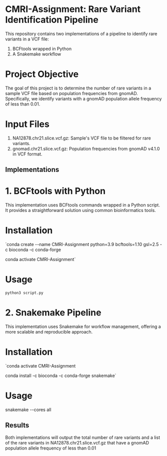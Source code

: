 # CMRI-Assignment: Rare Variant Identification Pipeline 

This repository contains two implementations of a pipeline to identify rare variants in a VCF file:
1. BCFtools wrapped in Python
2. A Snakemake workflow

# Project Objective
The goal of this project is to determine the number of rare variants in a sample VCF file based on population frequencies from gnomAD. Specifically, we identify variants with a gnomAD population allele frequency of less than 0.01.

# Input Files
1. NA12878.chr21.slice.vcf.gz: Sample's VCF file to be filtered for rare variants.
2. gnomad.chr21.slice.vcf.gz:  Population frequencies from gnomAD v4.1.0 in VCF format.

## Implementations

# 1. BCFtools with Python
This implementation uses BCFtools commands wrapped in a Python script. It provides a straightforward solution using common bioinformatics tools.

# Installation

`conda create --name CMRI-Assignment python=3.9 bcftools=1.10 gsl=2.5 -c bioconda -c conda-forge

conda activate CMRI-Assignment`

# Usage

`python3 script.py`

# 2. Snakemake Pipeline
This implementation uses Snakemake for workflow management, offering a more scalable and reproducible approach.

# Installation

`conda activate CMRI-Assignment

conda install -c bioconda -c conda-forge snakemake`

# Usage

snakemake --cores all

## Results

Both implementations will output the total number of rare variants and a list of the rare variants in NA12878.chr21.slice.vcf.gz that have a gnomAD population allele frequency of less than 0.01



